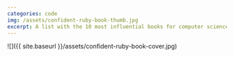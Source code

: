 ```yaml
---
categories: code
img: /assets/confident-ruby-book-thumb.jpg
excerpt: A list with the 10 most influential books for computer science by StackOverflow users.
---
```


![]({{ site.baseurl }}/assets/confident-ruby-book-cover.jpg)
